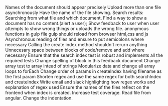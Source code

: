 Names of the document should appear precisely
Upload more than one file asynchronously
Have the name of the file showing.
Search results: Searching from what file and which document.
Find a way to show a document has no content.(alert a user);
Show feedback to user when user attempts to show wrong things or uploads the wrong file.
anonymous functions in gulp file
gulp should reload from browser html,css and js
Asynchronous reading of files and ensure to put semicolons where necessary
Calling the create index method shouldn't rerurn anything
Unnecesary space between blocks of code/remove and add where necessary
Ensure that the search index test is robust and implements all the required tests
Change spelling of block in this feedback document
Change array test to array intead of strings
Modularize data and change all array loops to forEach
Change order of params in createIndex having filename as the first param
Shorten regex and use the same regex for both searchIndex and createIndex
Write email and slack highlighting how regex works and explanation of regex used
Ensure the names of the files reflect on the frontend when index is created.
Increase test coverage.
Read file from angular.
Change the indentation.


